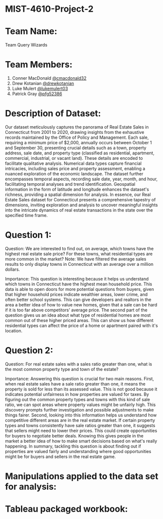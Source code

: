 # MIST-4610-Project-2

# Team Name:
Team Query Wizards

# Team Members:
1. Conner MacDonald [@cmacdonald32](https://github.com/cmacdonald32)
2. Drew Kotanian [@drewkotanian](https://github.com/drewkotanian)
3. Luke Mulert [@lukemulert03](https://github.com/lukemulert03)
4. Patrick Gray [@pfg52386](https://github.com/pfg52386)

# Description of Dataset:
Our dataset meticulously captures the panorama of Real Estate Sales in Connecticut from 2001 to 2020, drawing insights from the exhaustive records maintained by the Office of Policy and Management. Each sale, requiring a minimum price of $2,000, annually occurs between October 1 and September 30, presenting crucial details such as a town, property address, sale date, and property type (classified as residential, apartment, commercial, industrial, or vacant land). These details are encoded to facilitate qualitative analysis. Numerical data types capture financial intricacies, including sales price and property assessment, enabling a nuanced exploration of the economic landscape. The dataset further encompasses temporal aspects, recording sale date, year, month, and hour, facilitating temporal analyses and trend identification. Geospatial information in the form of latitude and longitude enhances the dataset's richness, providing a spatial dimension for analysis. In essence, our Real Estate Sales dataset for Connecticut presents a comprehensive tapestry of dimensions, inviting exploration and analysis to uncover meaningful insights into the intricate dynamics of real estate transactions in the state over the specified time frame.

# Question 1:
Question: We are interested to find out, on average, which towns have the highest real estate sale price? For these towns, what residential types are more common in the market? Note: We have filtered the average sales results to only display towns in Connecticut with an average over a million dollars.

Importance:
This question is interesting because it helps us understand which towns in Connecticut have the highest mean household price. This data is able to open doors for more potential questions from buyers, given that higher household prices indicate wealthier areas, lower crime, and often better school systems. This can give developers and realtors in the area a better idea of how to value new homes, given that a sale can be hard if it is too far above competitors' average price. The second part of the question gives us an idea about what type of residential homes are most common out of these higher priced areas. This can show us how different residential types can affect the price of a home or apartment paired with it's location.
# Question 2:
Question: For real estate sales with a sales ratio greater than one, what is the most common property type and town of the estate?

Importance:
Answering this question is crucial for two main reasons. First, when real estate sales have a sale ratio greater than one, it means the property is sold for less than its assessed value. This is not good because it indicates potential unfairness in how properties are valued for taxes. By figuring out the common property types and towns with this kind of sale ratio, we can spot areas where property values might be unfairly high. This discovery prompts further investigation and possible adjustments to make things fairer. Second, looking into this information helps us understand how competitive different areas are in the real estate market. If certain property types and towns consistently have sale ratios greater than one, it suggests that sellers might need to lower their prices. This could create opportunities for buyers to negotiate better deals. Knowing this gives people in the market a better idea of how to make smart decisions based on what's really happening. In summary, tackling this question is about finding out if properties are valued fairly and understanding where good opportunities might be for buyers and sellers in the real estate game.


#  Manipulations applied to the data set for analysis:

# Tableau packaged workbook:

